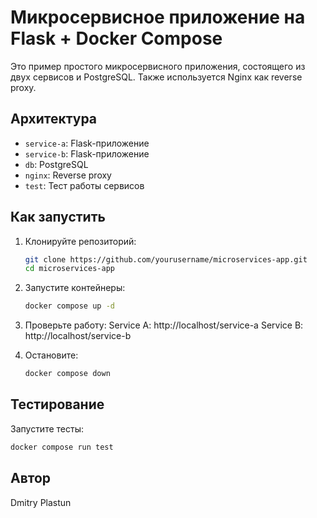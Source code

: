 # Микросервисное приложение на Flask + Docker Compose

Это пример простого микросервисного приложения, состоящего из двух сервисов и PostgreSQL. 
Также используется Nginx как reverse proxy.

## Архитектура

- `service-a`: Flask-приложение
- `service-b`: Flask-приложение
- `db`: PostgreSQL
- `nginx`: Reverse proxy
- `test`: Тест работы сервисов

## Как запустить

1. Клонируйте репозиторий:
   ```bash
   git clone https://github.com/yourusername/microservices-app.git 
   cd microservices-app
   ```
2. Запустите контейнеры:
   ```bash
   docker compose up -d
   ```
3. Проверьте работу:
    Service A: http://localhost/service-a 
    Service B: http://localhost/service-b 

4. Остановите:
   ```bash
   docker compose down
   ```
## Тестирование 

Запустите тесты: 
   ```bash
   docker compose run test
   ```
## Автор
   Dmitry Plastun
